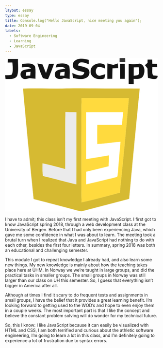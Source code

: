 ```yaml
---
layout: essay
type: essay
title: Console.log("Hello JavaScript, nice meeting you again");
date: 2019-09-04
labels:
  - Software Engineering
  - Learning
  - JavaScript
---
```


<img class="ui tiny left floated image" src="../images/js.png">

I have to admit; this class isn’t my first meeting with JavaScript. I first got to know JavaScript spring 2018, through a web development class at the University of Bergen. Before that I had only been experiencing Java, which gave me some confidence in what I was about to learn. The meeting took a brutal turn when I realized that Java and JavaScript had nothing to do with each other, besides the first four letters. In summary, spring 2018 was both an educational and challenging semester. 

This module I got to repeat knowledge I already had, and also learn some new things. My new knowledge is mainly about how the teaching takes place here at UHM. In Norway we we’re taught in large groups, and did the practical tasks in smaller groups. The small groups in Norway was still larger than our class on UH this semester. So, I guess that everything isn’t bigger in America after all.

Although at times I find it scary to do frequent tests and assignments in small groups, I have the belief that it provides a great learning benefit. I’m looking forward to getting used to the WOD’s and hope to even enjoy them in a couple weeks. The most important part is that I like the concept and believe the constant problem solving will do wonder for my technical future. 

So, this I know: I like JavaScript because it can easily be visualized with HTML and CSS, I am both terrified and curious about the athletic software engineering, I’m going to learn a lot in this class, and I’m definitely going to experience a lot of frustration due to syntax errors. 


